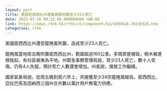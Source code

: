 ```yaml
---
layout: post
title: 美國密西西比州遭龍捲風吹襲至少23人死亡
date: 2023-03-26 00:32:08.000000000 +08:00
link: https://news.rthk.hk/rthk/ch/component/k2/1693616-20230326.htm
categories: rthk
---
```


美國密西西比州遭受龍捲風吹襲，造成至少23人死亡。

龍捲風當地周五晚吹襲密西西比州，範圍超過160公里。多間房屋被毀，樹木被連根拔起，有社區被夷為平地。州緊急事務管理局說，至少23人死亡，數十人受傷，仍有4人失蹤，預計死亡人數還會增加。州長說，搜救工作繼續。

國家氣象局說，從周五晚到周六早上，共接獲至少24宗龍捲風報告。密西西比、亞拉巴馬及田納西三個州合共數以萬計用戶無電力供應。
